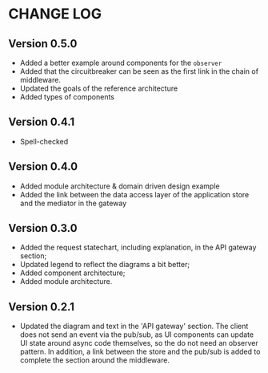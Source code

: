 # CHANGE LOG
## Version 0.5.0
- Added a better example around components for the `observer`
- Added that the circuitbreaker can be seen as the first link in the chain of middleware.
- Updated the goals of the reference architecture
- Added types of components

## Version 0.4.1
- Spell-checked

## Version 0.4.0

- Added module architecture & domain driven design example
- Added the link between the data access layer of the application store and the mediator in the gateway

## Version 0.3.0

- Added the request statechart, including explanation, in the API gateway section;
- Updated legend to reflect the diagrams a bit better;
- Added component architecture;
- Added module architecture.

## Version 0.2.1

- Updated the diagram and text in the 'API gateway' section. The client does not send an event via the pub/sub, as UI components can update UI state around async code themselves, so the do not need an observer pattern. In addition, a link between the store and the pub/sub is added to complete the section around the middleware.
